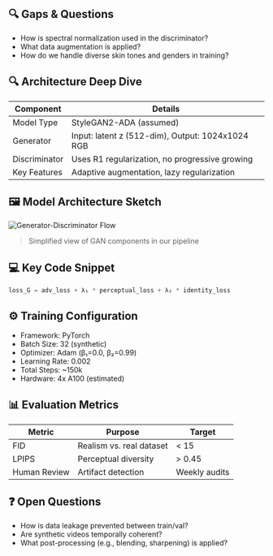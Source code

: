 ## 🔍 Gaps & Questions

- How is spectral normalization used in the discriminator?
- What data augmentation is applied?
- How do we handle diverse skin tones and genders in training?

## 🔍 Architecture Deep Dive

| Component | Details |
|---------|--------|
| Model Type | StyleGAN2-ADA (assumed) |
| Generator | Input: latent z (512-dim), Output: 1024x1024 RGB |
| Discriminator | Uses R1 regularization, no progressive growing |
| Key Features | Adaptive augmentation, lazy regularization |

## 🖼️ Model Architecture Sketch

![Generator-Discriminator Flow](path-to-diagram.png)
> Simplified view of GAN components in our pipeline

## 💻 Key Code Snippet

```python
loss_G = adv_loss + λ₁ * perceptual_loss + λ₂ * identity_loss
```

## ⚙️ Training Configuration

- Framework: PyTorch
- Batch Size: 32 (synthetic)
- Optimizer: Adam (β₁=0.0, β₂=0.99)
- Learning Rate: 0.002
- Total Steps: ~150k
- Hardware: 4x A100 (estimated)

## 📊 Evaluation Metrics

| Metric | Purpose | Target |
|-------|--------|-------|
| FID   | Realism vs. real dataset | < 15 |
| LPIPS | Perceptual diversity | > 0.45 |
| Human Review | Artifact detection | Weekly audits |

## ❓ Open Questions

- How is data leakage prevented between train/val?
- Are synthetic videos temporally coherent?
- What post-processing (e.g., blending, sharpening) is applied?
